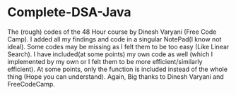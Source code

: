 # Complete-DSA-Java
The (rough) codes of the 48 Hour course by Dinesh Varyani (Free Code Camp).
I added all my findings and code in a singular NotePad(I know not ideal).
Some codes may be missing as I felt them to be too easy (Like Linear Search).
I have included(at some points) my own code as well (which I implemented by my own or I felt them to be more efficient/similarly efficient).
At some points, only the function is included instead of the whole thing (Hope you can understand).
Again, Big thanks to Dinesh Varyani and FreeCodeCamp.
